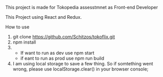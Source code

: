 This project is made for Tokopedia assesstmnet as Front-end Developer

This Project using React and Redux.

How to use
1. git clone https://github.com/Schitzos/tokoflix.git
2. npm install
3. - If want to run as dev use npm start
   - if eant to run as prod use npm run build
4. I am using local storage to save a few thing. So if somtething went wrong, please use localStorage.clear() in your browser console;
